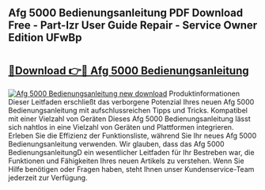 ## Afg 5000 Bedienungsanleitung PDF Download Free - Part-Izr User Guide Repair - Service Owner Edition UFwBp

# <h2><a href="http://df2o6xd.blite.top/?on=Afg+5000+Bedienungsanleitung">🔗Download 👉🔴 Afg 5000 Bedienungsanleitung</a></h2>

[![Afg 5000 Bedienungsanleitung new download](https://i.imgur.com/lujVjoI.png)](http://df2o6xd.blite.top/?on=Afg+5000+Bedienungsanleitung)
Produktinformationen Dieser Leitfaden erschließt das verborgene Potenzial Ihres neuen Afg 5000 Bedienungsanleitung mit aufschlussreichen Tipps und Tricks. Kompatibel mit einer Vielzahl von Geräten Dieses Afg 5000 Bedienungsanleitung lässt sich nahtlos in eine Vielzahl von Geräten und Plattformen integrieren. Erleben Sie die Effizienz der Funktionsliste, während Sie Ihr neues Afg 5000 Bedienungsanleitung verwenden. Wir glauben, dass das Afg 5000 BedienungsanleitungD ein wesentlicher Leitfaden für Ihr Bestreben war, die Funktionen und Fähigkeiten Ihres neuen Artikels zu verstehen. Wenn Sie Hilfe benötigen oder Fragen haben, steht Ihnen unser Kundenservice-Team jederzeit zur Verfügung.
